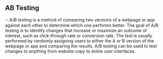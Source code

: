 ## AB Testing

💡 A/B testing is a method of comparing two versions of a webpage or app against each other to determine which one performs better. The goal of A/B testing is to identify changes that increase or maximize an outcome of interest, such as click-through rate or conversion rate. The test is usually performed by randomly assigning users to either the A or B version of the webpage or app and comparing the results. A/B testing can be used to test changes to anything from website copy to entire user interfaces.